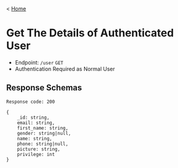 < [Home](../../BackendAPIs.md#user-endpoints)
# Get The Details of Authenticated User
- Endpoint: `/user` `GET`
- Authentication Required as Normal User
## Response Schemas
```
Response code: 200

{
    _id: string,
    email: string,
    first_name: string,
    gender: string|null,
    name: string,
    phone: string|null,
    picture: string,
    privilege: int
}
```
